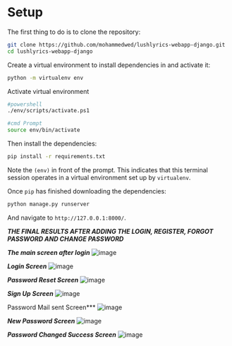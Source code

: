 
# Setup

The first thing to do is to clone the repository:

```sh
git clone https://github.com/mohammedwed/lushlyrics-webapp-django.git
cd lushlyrics-webapp-django
```

Create a virtual environment to install dependencies in and activate it:

```sh
python -m virtualenv env
```

Activate virtual environment

```sh
#powershell
./env/scripts/activate.ps1
```

```sh
#cmd Prompt
source env/bin/activate
```

Then install the dependencies:

```sh
pip install -r requirements.txt
```

Note the `(env)` in front of the prompt. This indicates that this terminal
session operates in a virtual environment set up by `virtualenv`.

Once `pip` has finished downloading the dependencies:

```sh
python manage.py runserver
```

And navigate to `http://127.0.0.1:8000/`.

***THE FINAL RESULTS AFTER ADDING THE LOGIN, REGISTER, FORGOT PASSWORD AND CHANGE PASSWORD***

***The main screen after login***
![image](Lushlyrics-insecure/IMAGES/(1).png)

***Login Screen***
![image](Lushlyrics-insecure/IMAGES/(2).png)

***Password Reset Screen***
![image](Lushlyrics-insecure/IMAGES/(3).png)

***Sign Up Screen***
![image](Lushlyrics-insecure/IMAGES/(4).png)

Password Mail sent Screen***
![image](../Lushlyrics-insecure/IMAGES/(5).png)

***New Password Screen***
![image](Lushlyrics-insecure/IMAGES/(8).png)

***Password Changed Success Screen***
![image](Lushlyrics-insecure/IMAGES/(9).png)

